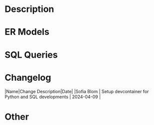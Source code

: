 # Description

# ER Models

# SQL Queries

# Changelog

|Name|Change Description|Date|
|Sofia Blom | Setup devcontainer for Python and SQL developments | 2024-04-09 |

# Other
